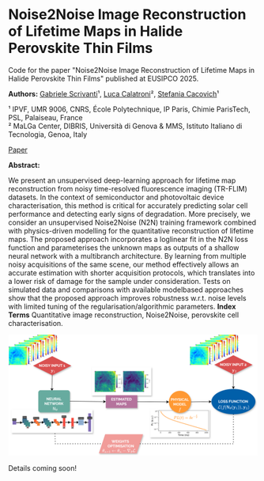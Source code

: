 # Noise2Noise Image Reconstruction of Lifetime Maps in Halide Perovskite Thin Films

Code for the paper "Noise2Noise Image Reconstruction of Lifetime Maps in Halide Perovskite Thin Films" published at EUSIPCO 2025.

**Authors:** [Gabriele Scrivanti](https://gbrscr.github.io/)¹, [Luca Calatroni](https://sites.google.com/view/lucacalatroni/home)², [Stefania Cacovich](https://scholar.google.com/citations?user=oJQ85cgAAAAJ&hl=en)¹

¹ IPVF, UMR 9006, CNRS, École Polytechnique, IP Paris, Chimie ParisTech, PSL, Palaiseau, France  
² MaLGa Center, DIBRIS, Università di Genova & MMS, Istituto Italiano di Tecnologia, Genoa, Italy

[Paper](https://eusipco2025.org/wp-content/uploads/pdfs/0001707.pdf)

**Abstract:**

We present an unsupervised deep-learning approach for lifetime map reconstruction from noisy time-resolved fluorescence imaging (TR-FLIM) datasets. In the context of semiconductor and photovoltaic device characterisation, this method is critical for accurately predicting solar cell performance and detecting early signs of degradation. More precisely, we consider an unsupervised Noise2Noise (N2N) training framework combined with physics-driven modelling for the quantitative reconstruction of lifetime maps. The proposed approach incorporates a loglinear fit in the N2N loss function and parameterises the unknown maps as outputs of a shallow neural network with a multibranch architecture. By learning from multiple noisy acquisitions of the same scene, our method effectively allows an accurate estimation with shorter acquisition protocols, which translates into a lower risk of damage for the sample under consideration. Tests on simulated data and comparisons with available modelbased approaches show that the proposed approach improves robustness w.r.t. noise levels with limited tuning of the regularisation/algorithmic parameters.
**Index Terms** Quantitative image reconstruction, Noise2Noise, perovskite cell characterisation.

![image info](N2N.png)

Details coming soon!

